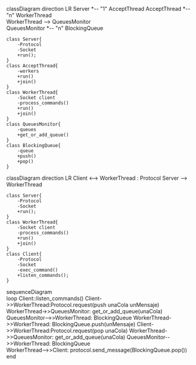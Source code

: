 classDiagram
    direction LR
    Server *--  "1" AcceptThread
    AcceptThread *--  "n" WorkerThread      
    WorkerThread --> QueuesMonitor      
    QueuesMonitor *--  "n" BlockingQueue

    class Server{          
        -Protocol
        -Socket
        +run();
    }
    class AcceptThread{
        -workers
        +run()
        +join()
    }
    class WorkerThread{
        -Socket client
        -process_commands()
        +run()          
        +join()          
    }
    class QueuesMonitor{
        -queues        
        +get_or_add_queue()
    }
    class BlockingQueue{
        -queue
        +push()
        +pop()
    }
      
classDiagram
    direction LR
    Client <--> WorkerThread : Protocol
    Server --> WorkerThread

    class Server{          
        -Protocol
        -Socket
        +run();
    }
    class WorkerThread{
        -Socket client
        -process_commands()
        +run()          
        +join()          
    }
    class Client{          
        -Protocol
        -Socket
        -exec_command()
        +listen_commands();
    }

sequenceDiagram    
    loop Client::listen_commands()
        Client->>WorkerThread:Protocol.request(push unaCola unMensaje) 
        WorkerThread->>QueuesMonitor: get_or_add_queue(unaCola)
        QueuesMonitor-->>WorkerThread: BlockingQueue
        WorkerThread->>WorkerThread: BlockingQueue.push(unMensaje)
        Client->>WorkerThread:Protocol.request(pop unaCola) 
        WorkerThread->>QueuesMonitor: get_or_add_queue(unaCola)
        QueuesMonitor-->>WorkerThread: BlockingQueue        
        WorkerThread-->>Client: protocol.send_message(BlockingQueue.pop())        
    end    
